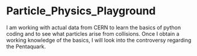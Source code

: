 # Particle_Physics_Playground
I am working with actual data from CERN to learn the basics of python coding and to see what particles arise from collisions. Once I obtain a working knowledge of the basics, I will look into the controversy regarding the Pentaquark.
